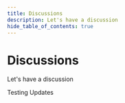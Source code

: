 ```yaml
---
title: Discussions
description: Let's have a discussion
hide_table_of_contents: true
---
```


# Discussions

Let's have a discussion

Testing Updates